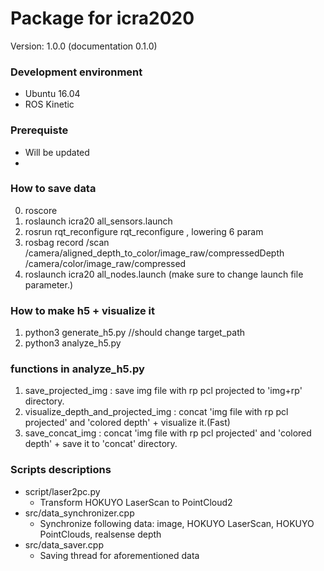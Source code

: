 # Package for icra2020

Version: 1.0.0 (documentation 0.1.0)

### Development environment
* Ubuntu 16.04
* ROS Kinetic

### Prerequiste
* Will be updated
* 

### How to save data
0. roscore
1. roslaunch icra20 all_sensors.launch
2. rosrun rqt_reconfigure rqt_reconfigure , lowering 6 param
3. rosbag record /scan /camera/aligned_depth_to_color/image_raw/compressedDepth /camera/color/image_raw/compressed
4. roslaunch icra20 all_nodes.launch (make sure to change launch file parameter.)

### How to make h5 + visualize it
1. python3 generate_h5.py //should change target_path
2. python3 analyze_h5.py

### functions in analyze_h5.py
1. save_projected_img : save img file with rp pcl projected to 'img+rp' directory.
2. visualize_depth_and_projected_img : concat 'img file with rp pcl projected' and 'colored depth' + visualize it.(Fast)
3. save_concat_img : concat 'img file with rp pcl projected' and 'colored depth' + save it to 'concat' directory.


### Scripts descriptions
- script/laser2pc.py
   - Transform HOKUYO LaserScan to PointCloud2 
- src/data_synchronizer.cpp
   - Synchronize following data: image, HOKUYO LaserScan, HOKUYO PointClouds, realsense depth 
- src/data_saver.cpp
   - Saving thread for aforementioned data


